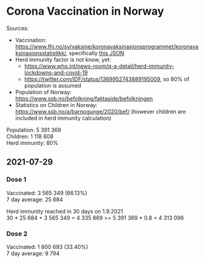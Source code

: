 # Corona Vaccination in Norway

Sources:

- Vaccination: <https://www.fhi.no/sv/vaksine/koronavaksinasjonsprogrammet/koronavaksinasjonsstatistikk/>, specifically [this JSON](https://www.fhi.no/api/chartdata/api/99119)
- Herd immunity factor is not know, yet:
  - <https://www.who.int/news-room/q-a-detail/herd-immunity-lockdowns-and-covid-19>
  - <https://twitter.com/IDF/status/1369952743889195009>, so 80% of population is assumed
- Population of Norway: <https://www.ssb.no/befolkning/faktaside/befolkningen>
- Statistics on Children in Norway: https://www.ssb.no/a/barnogunge/2020/bef/ (however children are included in herd immunity calculation)

Population: 5 391 369  
Children: 1 118 608  
Herd immunity: 80%  

## 2021-07-29

### Dose 1

Vaccinated: 3 565 349 (66.13%)  
7 day average: 25 684

Herd immunity reached in 30 days on 1.9.2021  
30 * 25 684 + 3 565 349 = 4 335 869 >= 5 391 369 * 0.8 = 4 313 096

### Dose 2

Vaccinated: 1 800 693 (33.40%)  
7 day average: 9 794

